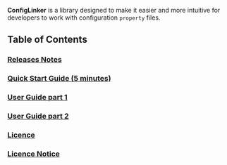 **ConfigLinker** is a library designed to make it easier and more intuitive for developers to work with configuration `property` files. 

## Table of Contents

### [Releases Notes](RELEASE_NOTES.md)

### [Quick Start Guide (5 minutes)](docs/QuickStartGuide_5m.md)

### [User Guide part 1](docs/UserGuide_1.md)

### [User Guide part 2](docs/UserGuide_2.md)

### [Licence](APACHE-LICENSE-2.0.md)

### [Licence Notice](NOTICE.md)

